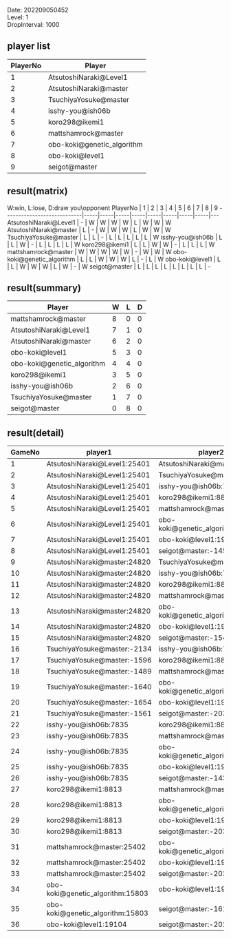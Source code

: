 Date: 202209050452  
Level: 1  
DropInterval: 1000  
## player list
PlayerNo  |  Player
----------|----------------------------
1         |  AtsutoshiNaraki@Level1
2         |  AtsutoshiNaraki@master
3         |  TsuchiyaYosuke@master
4         |  isshy-you@ish06b
5         |  koro298@ikemi1
6         |  mattshamrock@master
7         |  obo-koki@genetic_algorithm
8         |  obo-koki@level1
9         |  seigot@master
## result(matrix)
W:win, L:lose, D:draw
you\opponent PlayerNo       |  1  |  2  |  3  |  4  |  5  |  6  |  7  |  8  |  9
----------------------------|-----|-----|-----|-----|-----|-----|-----|-----|---
AtsutoshiNaraki@Level1      |  -  |  W  |  W  |  W  |  W  |  L  |  W  |  W  |  W
AtsutoshiNaraki@master      |  L  |  -  |  W  |  W  |  W  |  L  |  W  |  W  |  W
TsuchiyaYosuke@master       |  L  |  L  |  -  |  L  |  L  |  L  |  L  |  L  |  W
isshy-you@ish06b            |  L  |  L  |  W  |  -  |  L  |  L  |  L  |  L  |  W
koro298@ikemi1              |  L  |  L  |  W  |  W  |  -  |  L  |  L  |  L  |  W
mattshamrock@master         |  W  |  W  |  W  |  W  |  W  |  -  |  W  |  W  |  W
obo-koki@genetic_algorithm  |  L  |  L  |  W  |  W  |  W  |  L  |  -  |  L  |  W
obo-koki@level1             |  L  |  L  |  W  |  W  |  W  |  L  |  W  |  -  |  W
seigot@master               |  L  |  L  |  L  |  L  |  L  |  L  |  L  |  L  |  -
## result(summary)
Player                      |  W  |  L  |  D
----------------------------|-----|-----|---
mattshamrock@master         |  8  |  0  |  0
AtsutoshiNaraki@Level1      |  7  |  1  |  0
AtsutoshiNaraki@master      |  6  |  2  |  0
obo-koki@level1             |  5  |  3  |  0
obo-koki@genetic_algorithm  |  4  |  4  |  0
koro298@ikemi1              |  3  |  5  |  0
isshy-you@ish06b            |  2  |  6  |  0
TsuchiyaYosuke@master       |  1  |  7  |  0
seigot@master               |  0  |  8  |  0
## result(detail)
GameNo  |  player1                           |  player2
--------|------------------------------------|----------------------------------
1       |  AtsutoshiNaraki@Level1:25401      |  AtsutoshiNaraki@master:24820
2       |  AtsutoshiNaraki@Level1:25401      |  TsuchiyaYosuke@master:-1358
3       |  AtsutoshiNaraki@Level1:25401      |  isshy-you@ish06b:7835
4       |  AtsutoshiNaraki@Level1:25401      |  koro298@ikemi1:8813
5       |  AtsutoshiNaraki@Level1:25401      |  mattshamrock@master:25402
6       |  AtsutoshiNaraki@Level1:25401      |  obo-koki@genetic_algorithm:15803
7       |  AtsutoshiNaraki@Level1:25401      |  obo-koki@level1:19104
8       |  AtsutoshiNaraki@Level1:25401      |  seigot@master:-1455
9       |  AtsutoshiNaraki@master:24820      |  TsuchiyaYosuke@master:-1479
10      |  AtsutoshiNaraki@master:24820      |  isshy-you@ish06b:7835
11      |  AtsutoshiNaraki@master:24820      |  koro298@ikemi1:8813
12      |  AtsutoshiNaraki@master:24820      |  mattshamrock@master:25402
13      |  AtsutoshiNaraki@master:24820      |  obo-koki@genetic_algorithm:15803
14      |  AtsutoshiNaraki@master:24820      |  obo-koki@level1:19104
15      |  AtsutoshiNaraki@master:24820      |  seigot@master:-1540
16      |  TsuchiyaYosuke@master:-2134       |  isshy-you@ish06b:7835
17      |  TsuchiyaYosuke@master:-1596       |  koro298@ikemi1:8813
18      |  TsuchiyaYosuke@master:-1489       |  mattshamrock@master:25402
19      |  TsuchiyaYosuke@master:-1640       |  obo-koki@genetic_algorithm:15803
20      |  TsuchiyaYosuke@master:-1654       |  obo-koki@level1:19104
21      |  TsuchiyaYosuke@master:-1561       |  seigot@master:-2036
22      |  isshy-you@ish06b:7835             |  koro298@ikemi1:8813
23      |  isshy-you@ish06b:7835             |  mattshamrock@master:25402
24      |  isshy-you@ish06b:7835             |  obo-koki@genetic_algorithm:15803
25      |  isshy-you@ish06b:7835             |  obo-koki@level1:19104
26      |  isshy-you@ish06b:7835             |  seigot@master:-1438
27      |  koro298@ikemi1:8813               |  mattshamrock@master:25402
28      |  koro298@ikemi1:8813               |  obo-koki@genetic_algorithm:15803
29      |  koro298@ikemi1:8813               |  obo-koki@level1:19104
30      |  koro298@ikemi1:8813               |  seigot@master:-2030
31      |  mattshamrock@master:25402         |  obo-koki@genetic_algorithm:15803
32      |  mattshamrock@master:25402         |  obo-koki@level1:19104
33      |  mattshamrock@master:25402         |  seigot@master:-2030
34      |  obo-koki@genetic_algorithm:15803  |  obo-koki@level1:19104
35      |  obo-koki@genetic_algorithm:15803  |  seigot@master:-1618
36      |  obo-koki@level1:19104             |  seigot@master:-2029
